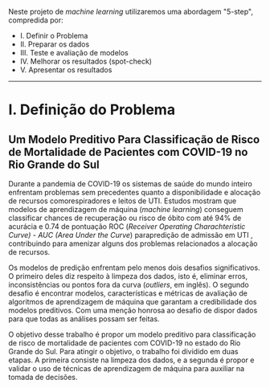 Neste projeto de *machine learning* utilizaremos uma abordagem "5-step", compredida por:

 - I. Definir o Problema
 - II. Preparar os dados
 - III. Teste e avaliação de modelos
 - IV. Melhorar os resultados (spot-check)
 - V. Apresentar os resultados
 
 ---

# I. Definição do Problema

## Um Modelo Preditivo Para Classificação de Risco de Mortalidade de Pacientes com COVID-19 no Rio Grande do Sul

Durante a pandemia de COVID-19 os sistemas de saúde do mundo inteiro enfrentam problemas sem precedentes quanto a disponibilidade e alocação de recursos comorespiradores e leitos de UTI.  Estudos mostram que modelos de aprendizagem de máquina (*machine learning*) conseguem classificar chances de recuperação ou risco de óbito com até 94% de acurácia e 0.74 de pontuação ROC (*Receiver Operating Charachteristic Curve) - AUC (Area Under the Curve*) parapredição de admissão em UTI , contribuindo para amenizar alguns dos problemas relacionados a alocação de recursos.

Os modelos de predição enfrentam pelo menos dois desafios significativos. O primeiro deles diz respeito à limpeza dos dados, isto é, eliminar erros, inconsistências ou pontos fora da curva (*outliers*, em inglês). O segundo desafio é encontrar modelos, características e métricas de avaliação de algoritmos de aprendizagem de máquina que garantam a credibilidade dos modelos preditivos. Com uma menção honrosa ao desafio de dispor dados para que todas as análises possam ser feitas.

O objetivo desse trabalho é propor um modelo preditivo para classificação de risco de mortalidade de pacientes com COVID-19 no estado do Rio Grande do Sul. Para atingir o objetivo, o trabalho foi dividido em duas etapas. A primeira consiste na limpeza dos dados, e a segunda é propor e validar o uso de técnicas de aprendizagem de máquina para auxiliar na tomada de decisões.
